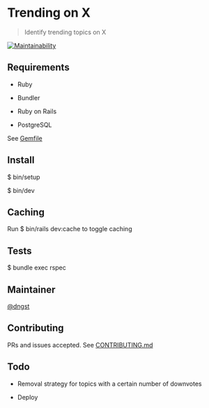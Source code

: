 # Trending on X

> Identify trending topics on X

[![Maintainability](https://api.codeclimate.com/v1/badges/1b255a6f5dd26987677e/maintainability)](https://codeclimate.com/github/dngst/trendingonx/maintainability)

## Requirements

* Ruby

* Bundler

* Ruby on Rails

* PostgreSQL

See [Gemfile](./Gemfile)

## Install

$ bin/setup

$ bin/dev

## Caching

Run $ bin/rails dev:cache to toggle caching

## Tests

$ bundle exec rspec

## Maintainer

[@dngst](https://github.com/dngst)

## Contributing

PRs and issues accepted. See [CONTRIBUTING.md](./CONTRIBUTING.md)

## Todo

* Removal strategy for topics with a certain number of downvotes

* Deploy
